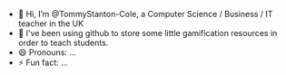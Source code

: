- 👋 Hi, I’m @TommyStanton-Cole, a Computer Science / Business / IT teacher in the UK
- 👀 I've been using github to store some little gamification resources in order to teach students.
- 😄 Pronouns: ...
- ⚡ Fun fact: ...



<!---
TommyStanton-Cole/TommyStanton-Cole is a ✨ special ✨ repository because its `README.md` (this file) appears on your GitHub profile.
You can click the Preview link to take a look at your changes.
--->
